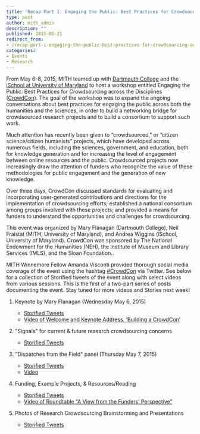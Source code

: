 ```yaml
---
title: 'Recap Part I: Engaging the Public: Best Practices for Crowdsourcing across the Disciplines Workshop (CrowdCon)'
type: post
author: mith_admin
description: ""
published: 2015-05-21
redirect_from: 
- /recap-part-i-engaging-the-public-best-practices-for-crowdsourcing-across-the-disciplines-workshop-crowdcon/
categories:
- Events
- Research
---
```

From May 6-8, 2015, MITH teamed up with [Dartmouth College](http://film-media.dartmouth.edu/) and the [iSchool at University of Maryland](http://ischool.umd.edu/) to host a workshop entitled Engaging the Public: Best Practices for Crowdsourcing across the Disciplines ([CrowdCon](http://www.crowdconsortium.org/)). The goal of the workshop was to expand the ongoing conversations about best practices for engaging the public across both the humanities and the sciences, in order to build a networking bridge for crowdsourced research projects and to build a consortium to support such work.

Much attention has recently been given to ​“crowdsourced,” or “citizen science/citizen humanists” projects, which have developed across numerous fields, including the sciences, government, and education, both for knowledge generation and for increasing the level of engagement between online resources and the public. Crowdsourced projects now increasingly draw the attention of funders who recognize the value of these methodologies for public engagement and the generation of new knowledge.

Over three days, CrowdCon discussed standards for evaluating and incorporating user-generated contributions and directions for the implementation of crowdsourcing efforts; established a national consortium among groups involved with these projects; and provided a means for funders to understand the opportunities and challenges for crowdsourcing.

This event was organized by Mary Flanagan (Dartmouth College), Neil Fraistat (MITH, University of Maryland), and Andrea Wiggins (iSchool, University of Maryland). CrowdCon was sponsored by The National Endowment for the Humanities (NEH), the Institute of Museum and Library Services (IMLS), and the Sloan Foundation..

MITH Winnemore Fellow Amanda Visconti provided thorough social media coverage of the event using the hashtag [#CrowdCon](https://twitter.com/#!/search?q=%23CrowdCon) via Twitter. See below for a collection of Storified tweets of the event along with select videos from various sessions. This is the first of a two-part series of posts documenting the event. Stay tuned for more videos and Stories next week!

1. Keynote by Mary Flanagan (Wednesday May 6, 2015)

   - [Storified Tweets](https://storify.com/literature_geek/crowdcon-keynote-by-mary-flanagan)
   - [Video of Welcome and Keynote Address, ‘Building a CrowdCon’](https://vimeo.com/groups/312209/videos/127952177)

2. "Signals" for current & future research crowdsourcing concerns

   - [Storified Tweets](https://storify.com/literature_geek/crowdcon-signals-for-current-future-research-crowd)

3. "Dispatches from the Field" panel (Thursday May 7, 2015)

   - [Storified Tweets](https://storify.com/literature_geek/crowdcon-5554cfda44e520a76958ae28)
   - [Video](https://vimeo.com/groups/312209/videos/127952178)

4. Funding, Example Projects, & Resources/Reading

   - [Storified Tweets](https://storify.com/literature_geek/crowdcon-funding-resources)
   - [Video of Roundtable “A View from the Funders’ Perspective”](https://vimeo.com/groups/312209/videos/127952179)

5. Photos of Research Crowdsourcing Brainstorming and Presentations

   - [Storified Tweets](https://storify.com/literature_geek/crowdcon-crowdsourcing)
